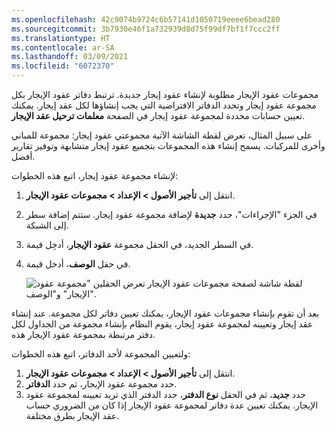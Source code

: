 ```yaml
---
ms.openlocfilehash: 42c9074b9724c6b57141d1050719eeee6bead280
ms.sourcegitcommit: 3b7930e46f1a732939d8d75f99df7bf1f7ccc2ff
ms.translationtype: HT
ms.contentlocale: ar-SA
ms.lasthandoff: 03/09/2021
ms.locfileid: "6072370"
---
```

‏‫مجموعات عقود الإيجار‬‬ مطلوبة لإنشاء عقود إيجار جديدة. ترتبط دفاتر عقود الإيجار بكل مجموعة عقود إيجار وتحدد الدفاتر الافتراضية التي يجب إنشاؤها لكل عقد إيجار. يمكنك تعيين حسابات محددة لمجموعة عقود إيجار في الصفحة **معلمات ترحيل عقد الإيجار**.

على سبيل المثال، تعرض لقطة الشاشة الآتية مجموعتي عقود إيجار: مجموعة للمباني وأخرى للمركبات. يسمح إنشاء هذه المجموعات بتجميع عقود إيجار متشابهة وتوفير تقارير أفضل.

لإنشاء مجموعة عقود إيجار، اتبع هذه الخطوات:

1.  انتقل إلى **تأجير الأصول > الإعداد > مجموعات عقود الإيجار**.
2.  في الجزء "الإجراءات"، حدد **جديدة** لإضافة مجموعة عقود إيجار. ستتم إضافة سطر إلى الشبكة.
3.  في السطر الجديد، في الحقل مجموعة **عقود الإيجار**، أدخِل قيمة.
4.  في حقل **الوصف**، أدخل قيمة.


    ![لقطة شاشة لصفحة مجموعات عقود الإيجار تعرض الحقلين "مجموعة عقود الإيجار" و"الوصف".](../media/lease-group.png)

بعد أن تقوم بإنشاء مجموعات عقود الإيجار، يمكنك تعيين دفاتر لكل مجموعة. عند إنشاء عقد إيجار وتعيينه لمجموعة عقود إيجار، يقوم النظام بإنشاء مجموعة من الجداول لكل دفتر مرتبطة بمجموعة عقود الإيجار هذه.

ولتعيين المجموعة لأحد الدفاتر، اتبع هذه الخطوات:

1.  انتقل إلى **تأجير الأصول > الإعداد > مجموعات عقود الإيجار**.
2.  حدد مجموعة عقود الإيجار، ثم حدد **الدفاتر**.
3.  حدد **جديد**، ثم في الحقل **نوع الدفتر**، حدد الدفتر الذي تريد تعيينه لمجموعة عقود الإيجار. يمكنك تعيين عدة دفاتر لمجموعة عقود الإيجار إذا كان من الضروري حساب عقد الإيجار بطرق مختلفة.
